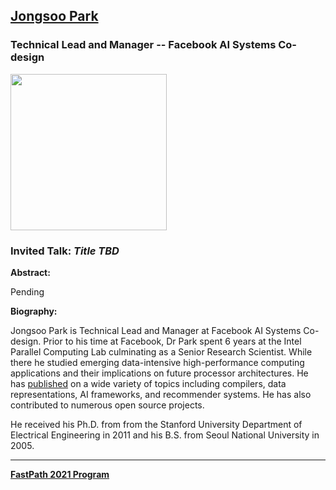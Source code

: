 ## [Jongsoo Park](https://sites.google.com/site/jongsoopark)
### Technical Lead and Manager -- Facebook AI Systems Co-design

<img src="https://lh6.googleusercontent.com/fXPFPvVH8-6Lm7IYbwCN-1FUnEMA78Wsua27HGs6kWU7oiUU0p7N6Xu-eK1jaKBHn0drDEITDW0VGXbBLeLYLz-riFrGnD_kS_HSfOrBEgU=w1280" width="250">

### Invited Talk:  *Title TBD*

**Abstract:**

Pending

**Biography:**

Jongsoo Park is Technical Lead and Manager at Facebook AI Systems Co-design.  Prior to his time at Facebook, Dr Park spent 6 years at the Intel 
Parallel Computing Lab culminating as a Senior Research Scientist.  While there he studied emerging data-intensive high-performance computing applications and their implications on future processor architectures.  He has [published](https://scholar.google.com/citations?user=dlX-GboAAAAJ&hl=en) on a wide variety of topics including  compilers, data representations, AI frameworks, and recommender systems.  He has also contributed to numerous open source projects.

He received his Ph.D. from from the Stanford University Department of Electrical Engineering in 2011 and his B.S. from Seoul National University in 2005.


----
**[FastPath 2021 Program](https://tinyurl.com/fastpath2021/Program)**
